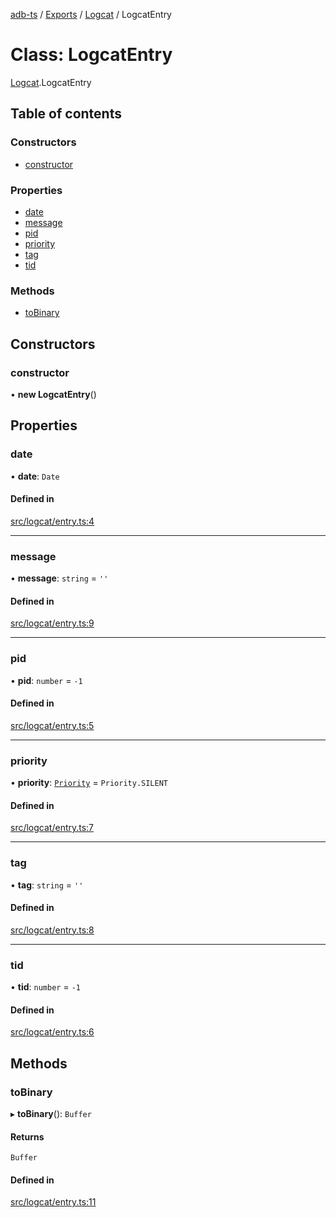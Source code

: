 [adb-ts](../README.md) / [Exports](../modules.md) / [Logcat](../modules/Logcat.md) / LogcatEntry

# Class: LogcatEntry

[Logcat](../modules/Logcat.md).LogcatEntry

## Table of contents

### Constructors

- [constructor](Logcat.LogcatEntry.md#constructor)

### Properties

- [date](Logcat.LogcatEntry.md#date)
- [message](Logcat.LogcatEntry.md#message)
- [pid](Logcat.LogcatEntry.md#pid)
- [priority](Logcat.LogcatEntry.md#priority)
- [tag](Logcat.LogcatEntry.md#tag)
- [tid](Logcat.LogcatEntry.md#tid)

### Methods

- [toBinary](Logcat.LogcatEntry.md#tobinary)

## Constructors

### constructor

• **new LogcatEntry**()

## Properties

### date

• **date**: `Date`

#### Defined in

[src/logcat/entry.ts:4](https://github.com/Maaaartin/adb-ts/blob/5393493/src/logcat/entry.ts#L4)

___

### message

• **message**: `string` = `''`

#### Defined in

[src/logcat/entry.ts:9](https://github.com/Maaaartin/adb-ts/blob/5393493/src/logcat/entry.ts#L9)

___

### pid

• **pid**: `number` = `-1`

#### Defined in

[src/logcat/entry.ts:5](https://github.com/Maaaartin/adb-ts/blob/5393493/src/logcat/entry.ts#L5)

___

### priority

• **priority**: [`Priority`](../enums/Logcat.Priority.md) = `Priority.SILENT`

#### Defined in

[src/logcat/entry.ts:7](https://github.com/Maaaartin/adb-ts/blob/5393493/src/logcat/entry.ts#L7)

___

### tag

• **tag**: `string` = `''`

#### Defined in

[src/logcat/entry.ts:8](https://github.com/Maaaartin/adb-ts/blob/5393493/src/logcat/entry.ts#L8)

___

### tid

• **tid**: `number` = `-1`

#### Defined in

[src/logcat/entry.ts:6](https://github.com/Maaaartin/adb-ts/blob/5393493/src/logcat/entry.ts#L6)

## Methods

### toBinary

▸ **toBinary**(): `Buffer`

#### Returns

`Buffer`

#### Defined in

[src/logcat/entry.ts:11](https://github.com/Maaaartin/adb-ts/blob/5393493/src/logcat/entry.ts#L11)
